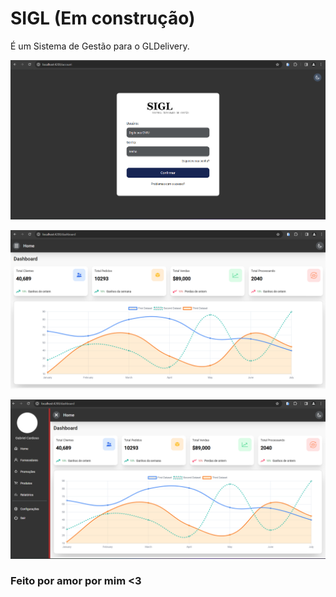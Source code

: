 # SIGL (Em construção)

É um Sistema de Gestão para o GLDelivery.

![alt text](image-2.png)

![alt text](image.png)

![alt text](image-1.png)


### Feito por amor por mim <3
